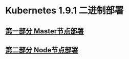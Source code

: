 # Kubernetes 1.9.1 二进制部署

## [第一部分 Master节点部署](https://github.com/sofia2013/Kubernetes/blob/master/%E7%AC%AC%E4%B8%80%E9%83%A8%E5%88%86%20Master%E8%8A%82%E7%82%B9%E9%83%A8%E7%BD%B2)

## [第二部分 Node节点部署](https://github.com/sofia2013/Kubernetes/blob/master/%E7%AC%AC%E4%BA%8C%E9%83%A8%E5%88%86%20Node%E8%8A%82%E7%82%B9%E9%85%8D%E7%BD%AE.md)

